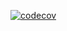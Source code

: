 [![codecov](https://codecov.io/gh/trouchet/fastapi-auth/graph/badge.svg?token=HE2YSP27CX)](https://codecov.io/gh/trouchet/fastapi-auth)
